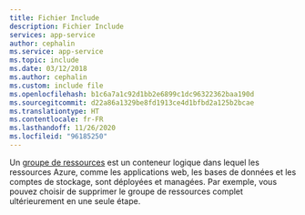 ```yaml
---
title: Fichier Include
description: Fichier Include
services: app-service
author: cephalin
ms.service: app-service
ms.topic: include
ms.date: 03/12/2018
ms.author: cephalin
ms.custom: include file
ms.openlocfilehash: b1c6a7a1c92d1bb2e6899c1dc96322362baa190d
ms.sourcegitcommit: d22a86a1329be8fd1913ce4d1bfbd2a125b2bcae
ms.translationtype: HT
ms.contentlocale: fr-FR
ms.lasthandoff: 11/26/2020
ms.locfileid: "96185250"
---
```

Un [groupe de ressources](../articles/azure-resource-manager/management/overview.md#terminology) est un conteneur logique dans lequel les ressources Azure, comme les applications web, les bases de données et les comptes de stockage, sont déployées et managées. Par exemple, vous pouvez choisir de supprimer le groupe de ressources complet ultérieurement en une seule étape.
